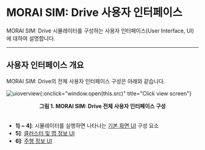 # MORAI SIM: Drive 사용자 인터페이스
MORAI SIM: Drive 시뮬레이터를 구성하는 사용자 인터페이스(User Interface, UI)에 대하여 설명합니다.

---

## 사용자 인터페이스 개요
MORAI SIM: Drive의 전체 사용자 인터페이스 구성은 아래와 같습니다.

![uioverview](../../img/simdrive-ui-overview.png){:onclick="window.open(this.src)" title="Click view screen"}
<figcaption><center><b> 그림 1. MORAI SIM: Drive 전체 사용자 인터페이스 구성</b></center></figcaption>

<br>

- **1] ~ 4]**: 시뮬레이터를 실행하면 나타나는 [기본 화면 UI](default.md) 구성 요소
- **5]**: [클러스터 및 맵 정보 UI](clustermap.md)
- **6]**: [주행 정보 UI](driving.md)



